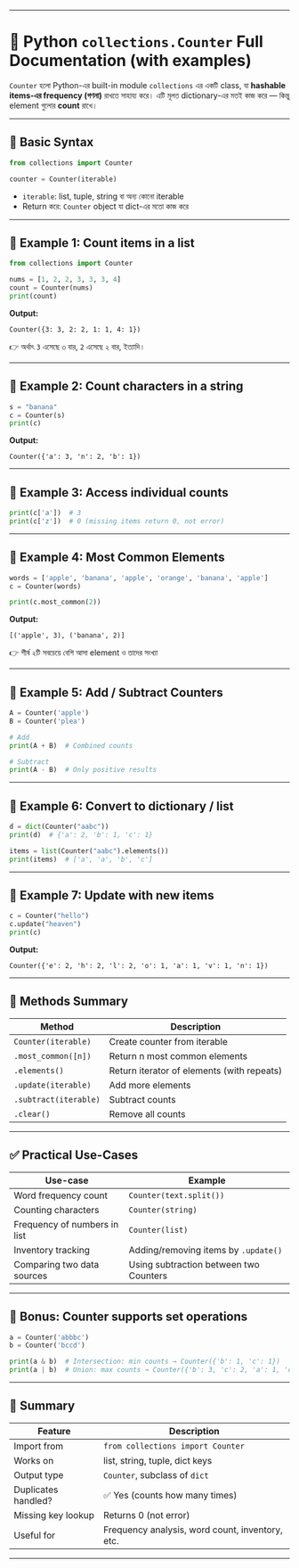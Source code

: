 
---

# 🧾 Python `collections.Counter` Full Documentation (with examples)

`Counter` হলো Python-এর built-in module `collections` এর একটি class, যা **hashable items-এর frequency (গণনা)** রাখতে সাহায্য করে। এটি মূলত dictionary-এর মতই কাজ করে — কিন্তু element গুলোর **count** রাখে।

---

## 🔹 Basic Syntax

```python
from collections import Counter

counter = Counter(iterable)
```

* `iterable`: list, tuple, string বা অন্য কোনো iterable
* Return করে: `Counter` object যা dict-এর মতো কাজ করে

---

## 🔹 Example 1: Count items in a list

```python
from collections import Counter

nums = [1, 2, 2, 3, 3, 3, 4]
count = Counter(nums)
print(count)
```

**Output:**

```
Counter({3: 3, 2: 2, 1: 1, 4: 1})
```

👉 অর্থাৎ `3` এসেছে ৩ বার, `2` এসেছে ২ বার, ইত্যাদি।

---

## 🔹 Example 2: Count characters in a string

```python
s = "banana"
c = Counter(s)
print(c)
```

**Output:**

```
Counter({'a': 3, 'n': 2, 'b': 1})
```

---

## 🔹 Example 3: Access individual counts

```python
print(c['a'])  # 3
print(c['z'])  # 0 (missing items return 0, not error)
```

---

## 🔹 Example 4: Most Common Elements

```python
words = ['apple', 'banana', 'apple', 'orange', 'banana', 'apple']
c = Counter(words)

print(c.most_common(2))
```

**Output:**

```
[('apple', 3), ('banana', 2)]
```

👉 শীর্ষ ২টি সবচেয়ে বেশি আসা element ও তাদের সংখ্যা

---

## 🔹 Example 5: Add / Subtract Counters

```python
A = Counter('apple')
B = Counter('plea')

# Add
print(A + B)  # Combined counts

# Subtract
print(A - B)  # Only positive results
```

---

## 🔹 Example 6: Convert to dictionary / list

```python
d = dict(Counter("aabc"))
print(d)  # {'a': 2, 'b': 1, 'c': 1}

items = list(Counter("aabc").elements())
print(items)  # ['a', 'a', 'b', 'c']
```

---

## 🔹 Example 7: Update with new items

```python
c = Counter("hello")
c.update("heaven")
print(c)
```

**Output:**

```
Counter({'e': 2, 'h': 2, 'l': 2, 'o': 1, 'a': 1, 'v': 1, 'n': 1})
```

---

## 🔸 Methods Summary

| Method                | Description                                |
| --------------------- | ------------------------------------------ |
| `Counter(iterable)`   | Create counter from iterable               |
| `.most_common([n])`   | Return n most common elements              |
| `.elements()`         | Return iterator of elements (with repeats) |
| `.update(iterable)`   | Add more elements                          |
| `.subtract(iterable)` | Subtract counts                            |
| `.clear()`            | Remove all counts                          |

---

## ✅ Practical Use-Cases

| Use-case                     | Example                                |
| ---------------------------- | -------------------------------------- |
| Word frequency count         | `Counter(text.split())`                |
| Counting characters          | `Counter(string)`                      |
| Frequency of numbers in list | `Counter(list)`                        |
| Inventory tracking           | Adding/removing items by `.update()`   |
| Comparing two data sources   | Using subtraction between two Counters |

---

## 🧠 Bonus: Counter supports set operations

```python
a = Counter('abbbc')
b = Counter('bccd')

print(a & b)  # Intersection: min counts → Counter({'b': 1, 'c': 1})
print(a | b)  # Union: max counts → Counter({'b': 3, 'c': 2, 'a': 1, 'd': 1})
```

---

## 📌 Summary

| Feature             | Description                                     |
| ------------------- | ----------------------------------------------- |
| Import from         | `from collections import Counter`               |
| Works on            | list, string, tuple, dict keys                  |
| Output type         | `Counter`, subclass of `dict`                   |
| Duplicates handled? | ✅ Yes (counts how many times)                   |
| Missing key lookup  | Returns 0 (not error)                           |
| Useful for          | Frequency analysis, word count, inventory, etc. |

---


